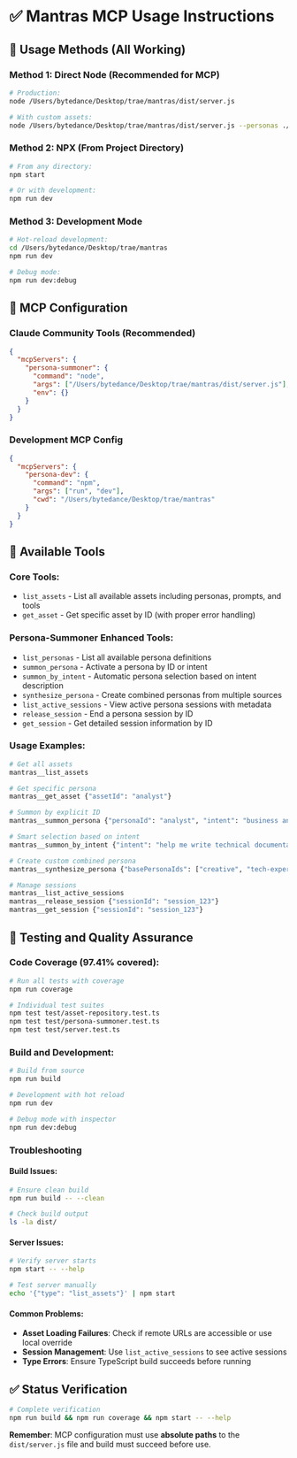 # ✅ Mantras MCP Usage Instructions

## 🚀 **Usage Methods** (All Working)

### **Method 1: Direct Node (Recommended for MCP)**
```bash
# Production:
node /Users/bytedance/Desktop/trae/mantras/dist/server.js

# With custom assets:
node /Users/bytedance/Desktop/trae/mantras/dist/server.js --personas ./my-assets.json
```

### **Method 2: NPX (From Project Directory)**
```bash
# From any directory:
npm start

# Or with development:
npm run dev
```

### **Method 3: Development Mode**
```bash
# Hot-reload development:
cd /Users/bytedance/Desktop/trae/mantras
npm run dev

# Debug mode:
npm run dev:debug
```

## 🔗 **MCP Configuration**

### **Claude Community Tools (Recommended)**
```json
{
  "mcpServers": {
    "persona-summoner": {
      "command": "node",
      "args": ["/Users/bytedance/Desktop/trae/mantras/dist/server.js"],
      "env": {}
    }
  }
}
```

### **Development MCP Config**
```json
{
  "mcpServers": {
    "persona-dev": {
      "command": "npm",
      "args": ["run", "dev"],
      "cwd": "/Users/bytedance/Desktop/trae/mantras"
    }
  }
}
```

## 🎯 **Available Tools**

### **Core Tools:**
- `list_assets` - List all available assets including personas, prompts, and tools
- `get_asset` - Get specific asset by ID (with proper error handling)

### **Persona-Summoner Enhanced Tools:**
- `list_personas` - List all available persona definitions
- `summon_persona` - Activate a persona by ID or intent
- `summon_by_intent` - Automatic persona selection based on intent description
- `synthesize_persona` - Create combined personas from multiple sources
- `list_active_sessions` - View active persona sessions with metadata
- `release_session` - End a persona session by ID
- `get_session` - Get detailed session information by ID

### **Usage Examples:**
```bash
# Get all assets
mantras__list_assets

# Get specific persona
mantras__get_asset {"assetId": "analyst"}

# Summon by explicit ID
mantras__summon_persona {"personaId": "analyst", "intent": "business analysis"}

# Smart selection based on intent
mantras__summon_by_intent {"intent": "help me write technical documentation"}

# Create custom combined persona
mantras__synthesize_persona {"basePersonaIds": ["creative", "tech-expert"], "customName": "Creative Developer"}

# Manage sessions
mantras__list_active_sessions
mantras__release_session {"sessionId": "session_123"}
mantras__get_session {"sessionId": "session_123"}
```

## 🔧 **Testing and Quality Assurance**

### **Code Coverage (97.41% covered):**
```bash
# Run all tests with coverage
npm run coverage

# Individual test suites
npm test test/asset-repository.test.ts
npm test test/persona-summoner.test.ts
npm test test/server.test.ts
```

### **Build and Development:**
```bash
# Build from source
npm run build

# Development with hot reload
npm run dev

# Debug mode with inspector
npm run dev:debug
```

### **Troubleshooting**

#### **Build Issues:**
```bash
# Ensure clean build
npm run build -- --clean

# Check build output
ls -la dist/
```

#### **Server Issues:**
```bash
# Verify server starts
npm start -- --help

# Test server manually
echo '{"type": "list_assets"}' | npm start
```

#### **Common Problems:**
- **Asset Loading Failures**: Check if remote URLs are accessible or use local override
- **Session Management**: Use `list_active_sessions` to see active sessions
- **Type Errors**: Ensure TypeScript build succeeds before running

## ✅ **Status Verification**
```bash
# Complete verification
npm run build && npm run coverage && npm start -- --help
```

**Remember**: MCP configuration must use **absolute paths** to the `dist/server.js` file and build must succeed before use.